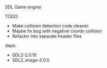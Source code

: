 SDL Game engine

TODO:

- Make collision detection code cleaner.
- Maybe fix bug with negative coords collision
- Refactor into separate header files


deps:
- SDL2-2.0.10
- SDL2_image-2.0.5
